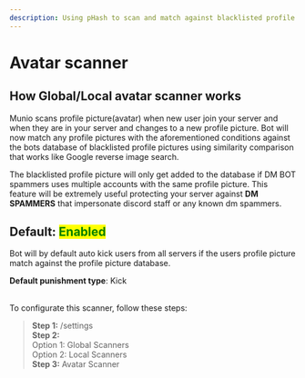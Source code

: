 ```yaml
---
description: Using pHash to scan and match against blacklisted profile picture
---
```


# Avatar scanner

## How Global/Local avatar scanner works

Munio scans profile picture(avatar) when new user join your server and when they are in your server and changes to a new profile picture. Bot will now match any profile pictures with the aforementioned conditions against the bots database of blacklisted profile pictures using similarity comparison that works like Google reverse image search.&#x20;

The blacklisted profile picture will only get added to the database if DM BOT spammers uses multiple accounts with the same profile picture. This feature will be extremely useful protecting your server against **DM SPAMMERS** that impersonate discord staff or any known dm spammers.

## Default: <mark style="color:green;">Enabled</mark>

Bot will by default auto kick users from all servers if the users profile picture match against the profile picture database.

**Default punishment type**: Kick

\
To configurate this scanner, follow these steps:

> **Step 1:** /settings\
> **Step 2:** \
> Option 1: Global Scanners\
> Option 2: Local Scanners\
> **Step 3:** Avatar Scanner
